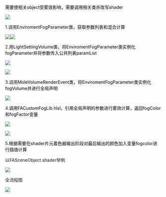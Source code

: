 <font style="color:black;">需要使相关object受雾效影响，需要调用相关类并改写shader</font>

![](https://cdn.nlark.com/yuque/0/2024/png/45145007/1719299615863-868388fc-9cf7-4220-8625-85959bbb8be8.png)

1.调用<font style="color:black;">EnviromentFogParameter类，获取参数列表和混合计算</font>

![](https://cdn.nlark.com/yuque/0/2024/png/45145007/1719299463430-ba71868a-81a0-40c6-b733-83bb279460f6.png)![](https://cdn.nlark.com/yuque/0/2024/png/45145007/1719299466571-593fc1f9-ca36-4c8d-b5bf-5cbe022dcc7f.png)

2.用<font style="color:black;">LightSettingVolume类，将EnviromentFogParameter类实例化fogParameter并将参数传入公共列表paramList</font>

![](https://cdn.nlark.com/yuque/0/2024/png/45145007/1719299489917-641630cd-ec88-4b56-9c00-e4f64a60ff01.png)

![](https://cdn.nlark.com/yuque/0/2024/png/45145007/1719299494546-5f52beb1-914c-409d-9b95-cc2ea8aef9c2.png)

3.调用<font style="color:black;">MoleVolumeRenderEvent类，将EnviromentFogParameter类实例化fogVolume并进行全局声明</font>

![](https://cdn.nlark.com/yuque/0/2024/png/45145007/1719299515131-49fd3d71-fad1-41a7-bcbc-a44b487672f9.png)

4.<font style="color:black;">调用FACustomFogLib.hlsl，引用全局声明的参数进行雾效计算，返回fogColor和fogFactor变量</font>

![](https://cdn.nlark.com/yuque/0/2024/png/45145007/1719299534159-20fa935e-b686-4c5d-b9bf-aa5a47d865b7.png)

![](https://cdn.nlark.com/yuque/0/2024/png/45145007/1719299539724-0ddf5788-4e3a-4e29-a39d-690243f8cc2d.png)

5.<font style="color:black;">根据需要在shader片元着色器输出阶段对最后输出的颜色加入变量fogcolor进行插值计算</font>

以FASceneObject.shader举例

![](https://cdn.nlark.com/yuque/0/2024/png/45145007/1719299566069-59405761-696f-40ee-a14f-7e117350d88e.png)

全流程图

![](https://cdn.nlark.com/yuque/0/2024/png/45145007/1719299576402-f1ed6fee-b958-4482-a429-bff73b0317a0.png)

